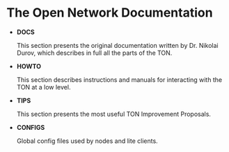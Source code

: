 # The Open Network Documentation

* **DOCS**

  This section presents the original documentation written by Dr. Nikolai Durov, which describes in full all the parts of the TON.
  
* **HOWTO**

  This section describes instructions and manuals for interacting with the TON at a low level.

* **TIPS**

  This section presents the most useful TON Improvement Proposals.

* **CONFIGS**

  Global config files used by nodes and lite clients.
